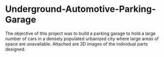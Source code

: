 # Underground-Automotive-Parking-Garage
The objective of this project was to build a parking garage to hold a large number of cars in a densely populated urbanized city where large areas of space are unavailable. 
Attached are 3D images of the individual parts designed. 
